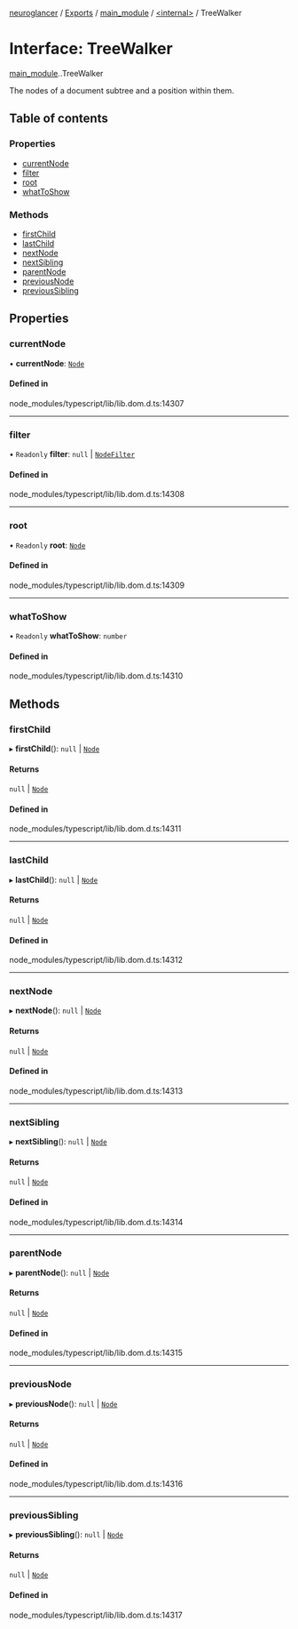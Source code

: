 [neuroglancer](../README.md) / [Exports](../modules.md) / [main\_module](../modules/main_module.md) / [<internal\>](../modules/main_module._internal_.md) / TreeWalker

# Interface: TreeWalker

[main_module](../modules/main_module.md).[<internal>](../modules/main_module._internal_.md).TreeWalker

The nodes of a document subtree and a position within them.

## Table of contents

### Properties

- [currentNode](main_module._internal_.TreeWalker.md#currentnode)
- [filter](main_module._internal_.TreeWalker.md#filter)
- [root](main_module._internal_.TreeWalker.md#root)
- [whatToShow](main_module._internal_.TreeWalker.md#whattoshow)

### Methods

- [firstChild](main_module._internal_.TreeWalker.md#firstchild)
- [lastChild](main_module._internal_.TreeWalker.md#lastchild)
- [nextNode](main_module._internal_.TreeWalker.md#nextnode)
- [nextSibling](main_module._internal_.TreeWalker.md#nextsibling)
- [parentNode](main_module._internal_.TreeWalker.md#parentnode)
- [previousNode](main_module._internal_.TreeWalker.md#previousnode)
- [previousSibling](main_module._internal_.TreeWalker.md#previoussibling)

## Properties

### currentNode

• **currentNode**: [`Node`](../modules/main_module._internal_.md#node)

#### Defined in

node_modules/typescript/lib/lib.dom.d.ts:14307

___

### filter

• `Readonly` **filter**: ``null`` \| [`NodeFilter`](../modules/main_module._internal_.md#nodefilter-1)

#### Defined in

node_modules/typescript/lib/lib.dom.d.ts:14308

___

### root

• `Readonly` **root**: [`Node`](../modules/main_module._internal_.md#node)

#### Defined in

node_modules/typescript/lib/lib.dom.d.ts:14309

___

### whatToShow

• `Readonly` **whatToShow**: `number`

#### Defined in

node_modules/typescript/lib/lib.dom.d.ts:14310

## Methods

### firstChild

▸ **firstChild**(): ``null`` \| [`Node`](../modules/main_module._internal_.md#node)

#### Returns

``null`` \| [`Node`](../modules/main_module._internal_.md#node)

#### Defined in

node_modules/typescript/lib/lib.dom.d.ts:14311

___

### lastChild

▸ **lastChild**(): ``null`` \| [`Node`](../modules/main_module._internal_.md#node)

#### Returns

``null`` \| [`Node`](../modules/main_module._internal_.md#node)

#### Defined in

node_modules/typescript/lib/lib.dom.d.ts:14312

___

### nextNode

▸ **nextNode**(): ``null`` \| [`Node`](../modules/main_module._internal_.md#node)

#### Returns

``null`` \| [`Node`](../modules/main_module._internal_.md#node)

#### Defined in

node_modules/typescript/lib/lib.dom.d.ts:14313

___

### nextSibling

▸ **nextSibling**(): ``null`` \| [`Node`](../modules/main_module._internal_.md#node)

#### Returns

``null`` \| [`Node`](../modules/main_module._internal_.md#node)

#### Defined in

node_modules/typescript/lib/lib.dom.d.ts:14314

___

### parentNode

▸ **parentNode**(): ``null`` \| [`Node`](../modules/main_module._internal_.md#node)

#### Returns

``null`` \| [`Node`](../modules/main_module._internal_.md#node)

#### Defined in

node_modules/typescript/lib/lib.dom.d.ts:14315

___

### previousNode

▸ **previousNode**(): ``null`` \| [`Node`](../modules/main_module._internal_.md#node)

#### Returns

``null`` \| [`Node`](../modules/main_module._internal_.md#node)

#### Defined in

node_modules/typescript/lib/lib.dom.d.ts:14316

___

### previousSibling

▸ **previousSibling**(): ``null`` \| [`Node`](../modules/main_module._internal_.md#node)

#### Returns

``null`` \| [`Node`](../modules/main_module._internal_.md#node)

#### Defined in

node_modules/typescript/lib/lib.dom.d.ts:14317
